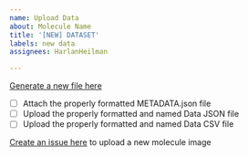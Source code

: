 ```yaml
---
name: Upload Data
about: Molecule Name
title: '[NEW] DATASET'
labels: new data
assignees: HarlanHeilman

---
```


[Generate a new file here](https://xrayatlas.wsu.edu/upload)

- [ ] Attach the properly formatted METADATA.json file 
- [ ] Upload the properly formatted and named Data JSON file
- [ ] Upload the properly formatted and named Data CSV file

[Create an issue here](https://github.com/WSU-Carbon-Lab/molecules/issues/new?template=new-molecule.md) to upload a new molecule image
